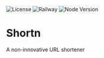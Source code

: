 <div align="left">
    <img src="https://img.shields.io/badge/license-MIT-blue.svg?logo=mit" alt="License" />
    <img src="https://img.shields.io/badge/Deployment-Railway-blueviolet" alt="Railway" />
    <img src="https://img.shields.io/badge/node-v24.0.2-44883e?logo=nodedotjs" alt="Node Version" />
</div>

# Shortn

A non-innovative URL shortener
